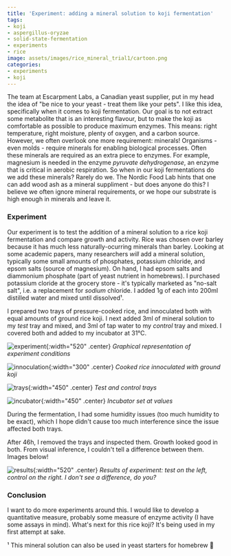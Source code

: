 ```yaml
---
title: 'Experiment: adding a mineral solution to koji fermentation'
tags:
- koji
- aspergillus-oryzae
- solid-state-fermentation
- experiments
- rice
image: assets/images/rice_mineral_trial1/cartoon.png
categories:
- experiments
- koji
---
```


The team at Escarpment Labs, a Canadian yeast supplier, put in my head the idea of "be nice to your yeast - treat them like your pets". I like this idea, specifically when it comes to koji fermentation. Our goal is to not extract some metabolite that is an interesting flavour, but to make the koji as comfortable as possible to produce maximum enzymes. This means: right temperature, right moisture, plenty of oxygen, and a carbon source. However, we often overlook one more requirement: minerals! Organisms - even molds - require minerals for enabling biological processes. Often these minerals are required as an extra piece to enzymes. For example, magnesium is needed in the enzyme *pyruvate dehydrogenase*, an enzyme that is critical in aerobic respiration. So when in our koji fermentations do we add these minerals? Rarely do we. The Nordic Food Lab hints that one can add wood ash as a mineral suppliment - but does anyone do this? I believe we often ignore mineral requirements, or we hope our substrate is high enough in minerals and leave it.
### Experiment

Our experiment is to test the addition of a mineral solution to a rice koji fermentation and compare growth and activity. Rice was chosen over barley because it has much less naturally-ocurring minerals than barley. Looking at some academic papers, many researchers _will_ add a mineral solution, typically some small amounts of phosphates, potassium chloride, and epsom salts (source of magnesium). On hand, I had epsom salts and diammonium phosphate (part of yeast nutrient in homebrews). I purchased potassium cloride at the grocery store - it's typically marketed as "no-salt salt", i.e. a replacement for _sodium_ chloride. I added 1g of each into 200ml distilled water and mixed until dissolved¹.

I prepared two trays of pressure-cooked rice, and innoculated both with equal amounts of ground rice koji. I next added 3ml of mineral solution to my _test_ tray and mixed, and 3ml of tap water to my _control_ tray and mixed. I covered both and added to my incubator at 31℃.

![experiment](/assets/images/rice_mineral_trial1/cartoon.png){:width="520" .center}
*Graphical representation of experiment conditions*


![innoculation](/assets/images/rice_mineral_trial1/innocc.jpg){:width="300" .center}
*Cooked rice innoculated with ground koji*


![trays](/assets/images/rice_mineral_trial1/trays.jpg){:width="450" .center}
*Test and control trays*


![incubator](/assets/images/rice_mineral_trial1/incubator.jpg){:width="450" .center}
*Incubator set at values*

During the fermentation, I had some humidity issues (too much humidity to be exact), which I hope didn't cause too much interference since the issue affected both trays.

After 46h, I removed the trays and inspected them. Growth looked good in both.  From visual inference, I couldn't tell a difference between them.  Images below!

![results](/assets/images/rice_mineral_trial1/results.jpg){:width="520" .center}
*Results of experiment: test on the left, control on the right. I don't see a difference, do you?*

### Conclusion
I want to do more experiments around this. I would like to develop a quantitative measure, probably some measure of enzyme activity (I have some assays in mind). What's next for this rice koji? It's being used in my first attempt at sake.



¹  This mineral solution can also be used in yeast starters for homebrew 🍻
